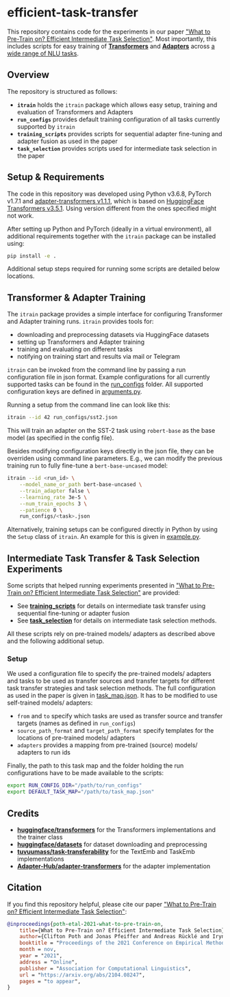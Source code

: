 # efficient-task-transfer

This repository contains code for the experiments in our paper ["What to Pre-Train on? Efficient Intermediate Task Selection"](https://arxiv.org/pdf/2104.08247).
Most importantly, this includes scripts for easy training of **[Transformers](https://github.com/huggingface/transformers)** and **[Adapters](https://github.com/Adapter-Hub/adapter-transformers)** across [a wide range of NLU tasks](run_configs).

## Overview

The repository is structured as follows:
- **`itrain`** holds the `itrain` package which allows easy setup, training and evaluation of Transformers and Adapters
- **`run_configs`** provides default training configuration of all tasks currently supported by `itrain`
- **`training_scripts`** provides scripts for sequential adapter fine-tuning and adapter fusion as used in the paper
- **`task_selection`** provides scripts used for intermediate task selection in the paper

## Setup & Requirements

The code in this repository was developed using Python v3.6.8, PyTorch v1.7.1 and [adapter-transformers v1.1.1](https://github.com/Adapter-Hub/adapter-transformers), which is based on [HuggingFace Transformers v3.5.1](https://github.com/huggingface/transformers).
Using version different from the ones specified might not work.

After setting up Python and PyTorch (ideally in a virtual environment), all additional requirements together with the `itrain` package can be installed using:
```bash
pip install -e .
```

Additional setup steps required for running some scripts are detailed below locations.

## Transformer & Adapter Training

The `itrain` package provides a simple interface for configuring Transformer and Adapter training runs. `itrain` provides tools for:
- downloading and preprocessing datasets via HuggingFace datasets
- setting up Transformers and Adapter training
- training and evaluating on different tasks
- notifying on training start and results via mail or Telegram

`itrain` can be invoked from the command line by passing a run configuration file in json format.
Example configurations for all currently supported tasks can be found in the [run_configs](run_configs) folder.
All supported configuration keys are defined in [arguments.py](itrain/arguments.py).

Running a setup from the command line can look like this:
```bash
itrain --id 42 run_configs/sst2.json
```
This will train an adapter on the SST-2 task using `robert-base` as the base model (as specified in the config file).

Besides modifying configuration keys directly in the json file, they can be overriden using command line parameters.
E.g., we can modify the previous training run to fully fine-tune a `bert-base-uncased` model:
```bash
itrain --id <run_id> \
    --model_name_or_path bert-base-uncased \
    --train_adapter false \
    --learning_rate 3e-5 \
    --num_train_epochs 3 \
    --patience 0 \
    run_configs/<task>.json
```

Alternatively, training setups can be configured directly in Python by using the `Setup` class of `itrain`. An example for this is given in [example.py](example.py).

## Intermediate Task Transfer & Task Selection Experiments

Some scripts that helped running experiments presented in ["What to Pre-Train on? Efficient Intermediate Task Selection"](https://arxiv.org/pdf/2104.08247) are provided:
- See **[training_scripts](training_scripts)** for details on intermediate task transfer using sequential fine-tuning or adapter fusion
- See **[task_selection](task_selection)** for details on intermediate task selection methods.

All these scripts rely on pre-trained models/ adapters as described above and the following additional setup.

### Setup

We used a configuration file to specify the pre-trained models/ adapters and tasks to be used as transfer sources and transfer targets for different task transfer strategies and task selection methods.
The full configuration as used in the paper is given in [task_map.json](task_map.json).
It has to be modified to use self-trained models/ adapters:
- `from` and `to` specify which tasks are used as transfer source and transfer targets (names as defined in `run_configs`)
- `source_path_format` and `target_path_format` specify templates for the locations of pre-trained models/ adapters
- `adapters` provides a mapping from pre-trained (source) models/ adapters to run ids

Finally, the path to this task map and the folder holding the run configurations have to be made available to the scripts:

```bash
export RUN_CONFIG_DIR="/path/to/run_configs"
export DEFAULT_TASK_MAP="/path/to/task_map.json"
```

## Credits

- **[huggingface/transformers](https://github.com/huggingface/transformers)** for the Transformers implementations and the trainer class
- **[huggingface/datasets](https://github.com/huggingface/datasets)** for dataset downloading and preprocessing
- **[tuvuumass/task-transferability](https://github.com/tuvuumass/task-transferability)** for the TextEmb and TaskEmb implementations
- **[Adapter-Hub/adapter-transformers](https://github.com/Adapter-Hub/adapter-transformers)** for the adapter implementation

## Citation

If you find this repository helpful, please cite our paper ["What to Pre-Train on? Efficient Intermediate Task Selection"](https://arxiv.org/pdf/2104.08247):

```bibtex
@inproceedings{poth-etal-2021-what-to-pre-train-on,
    title={What to Pre-Train on? Efficient Intermediate Task Selection},
    author={Clifton Poth and Jonas Pfeiffer and Andreas Rücklé and Iryna Gurevych},
    booktitle = "Proceedings of the 2021 Conference on Empirical Methods in Natural Language Processing (EMNLP)",
    month = nov,
    year = "2021",
    address = "Online",
    publisher = "Association for Computational Linguistics",
    url = "https://arxiv.org/abs/2104.08247",
    pages = "to appear",
}
```
